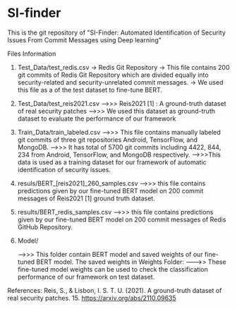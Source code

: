 # SI-finder

This is the git repository of "SI-Finder: Automated Identification  of Security Issues From Commit Messages using Deep learning"



Files Information

1. Test_Data/test_redis.csv
 -> Redis Git Repository
 -> This file contains 200 git commits of Redis Git Repository which are divided equally into security-related and security-unrelated commit messages.
 -> We used this file as a of the test dataset to fine-tune BERT.
 
2. Test_Data/test_reis2021.csv
   -->>> Reis2021 [1] : A ground-truth dataset of real security patches
   -->>> We used this dataset as ground-truth dataset to evaluate the performance of our framework
 
3. Train_Data/train_labeled.csv
   -->>> This file contains manually labeled git commits of three git repositories Android, TensorFlow, and MongoDB.
   -->>> It has total of 5700 git commits including 4422, 844, 234 from Android, TensorFlow, and MongoDB respectively.
   -->>>This data is used as a training dataset for our framework of automatic identification of security issues.
 
4. resuls/BERT_[reis2021]_260_samples.csv 
   -->>> this file contains predictions given by our fine-tuned BERT model on 200 commit messages of Reis2021 [1] ground truth dataset.

5. results/BERT_redis_samples.csv 
   -->>> this file contains predictions given by our fine-tuned BERT model on 200 commit messages of Redis GitHub Repository.
   
6. Model/ 
   
   -->>> This folder contain BERT model and saved weights of our fine-tuned BERT model.
   The saved weights in Weights Folder:
       --->> These fine-tuned model weights can be used to check the classification performance of our framework on test dataset.

References:
Reis, S., & Lisbon, I. S. T. U. (2021). A ground-truth dataset of real security patches. 15. https://arxiv.org/abs/2110.09635
